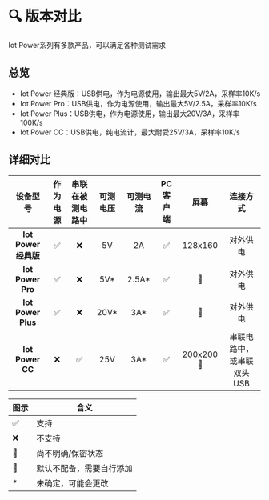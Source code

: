 # 🔍 版本对比

Iot Power系列有多款产品，可以满足各种测试需求

## 总览

- Iot Power 经典版：USB供电，作为电源使用，输出最大5V/2A，采样率10K/s
- Iot Power Pro：USB供电，作为电源使用，输出最大5V/2.5A，采样率10K/s
- Iot Power Plus：USB供电，作为电源使用，输出最大20V/3A，采样率100K/s
- Iot Power CC：USB供电，纯电流计，最大耐受25V/3A，采样率10K/s

## 详细对比

| **设备型号**        | **作为电源** | **串联在被测电路中** | **可测电压** | **可测电流** | **PC客户端** | **屏幕** | **连接方式** |
|:-------------------:|:------------:|:--------------------:|:------------:|:------------:|:------------:|:--------:|:------------:|
| **Iot Power 经典版**| ✅          | ❌                  | 5V           | 2A            | ✅          | 128x160  | 对外供电     |
| **Iot Power Pro**   | ✅          | ❌                  | 5V*          | 2.5A*         | ✅          | 💭      | 对外供电     |
| **Iot Power Plus**  | ✅          | ❌                  | 20V*         | 3A*           | ✅          | 💭      | 对外供电     |
| **Iot Power CC**    | ❌          | ✅                  | 25V          | 3A*           | ✅          | 200x200🔧| 串联电路中，或串联双头USB |

|  图示 | 含义  |
|-------|-------|
|✅|支持|
|❌|不支持|
|💭|尚不明确/保密状态|
|🔧|默认不配备，需要自行添加|
|*|未确定，可能会更改|
